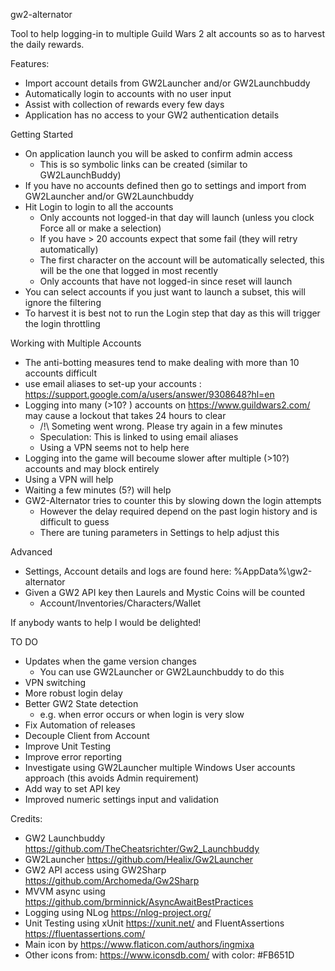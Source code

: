 gw2-alternator

Tool to help logging-in to multiple Guild Wars 2 alt accounts so as to harvest the daily rewards.

Features:
 * Import account details from GW2Launcher and/or GW2Launchbuddy
 * Automatically login to accounts with no user input
 * Assist with collection of rewards every few days
 * Application has no access to your GW2 authentication details

Getting Started
 * On application launch you will be asked to confirm admin access
   * This is so symbolic links can be created (similar to GW2LaunchBuddy)
 * If you have no accounts defined then go to settings and import from GW2Launcher and/or GW2Launchbuddy
 * Hit Login to login to all the accounts
   * Only accounts not logged-in that day will launch (unless you clock Force all or make a selection)
   * If you have > 20 accounts expect that some fail (they will retry automatically)
   * The first character on the account will be automatically selected, this will be the one that logged in most recently
   * Only accounts that have not logged-in since reset will launch
 * You can select accounts if you just want to launch a subset, this will ignore the filtering
 * To harvest it is best not to run the Login step that day as this will trigger the login throttling

 Working with Multiple Accounts
 * The anti-botting measures tend to make dealing with more than 10 accounts difficult
 * use email aliases to set-up your accounts : https://support.google.com/a/users/answer/9308648?hl=en
 * Logging into many (>10? ) accounts on https://www.guildwars2.com/ may cause a lockout that takes 24 hours to clear
   * /!\ Someting went wrong. Please try again in a few minutes
   * Speculation: This is linked to using email aliases
   * Using a VPN seems not to help here
 * Logging into the game will becoume slower after multiple (>10?) accounts and may block entirely
  * Using a VPN will help
  * Waiting a few minutes (5?) will help
  * GW2-Alternator tries to counter this by slowing down the login attempts
    * However the delay required depend on the past login history and is difficult to guess
    * There are tuning parameters in Settings to help adjust this

Advanced
 * Settings, Account details and logs are found here: %AppData%\gw2-alternator
 * Given a GW2 API key then Laurels and Mystic Coins will be counted
   * Account/Inventories/Characters/Wallet

If anybody wants to help I would be delighted!

TO DO
 * Updates when the game version changes 
   * You can use GW2Launcher or GW2Launchbuddy to do this
 * VPN switching
 * More robust login delay
 * Better GW2 State detection
   * e.g. when error occurs or when login is very slow
 * Fix Automation of releases
 * Decouple Client from Account
 * Improve Unit Testing
 * Improve error reporting
 * Investigate using GW2Launcher multiple Windows User accounts approach (this avoids Admin requirement)
 * Add way to set API key
 * Improved numeric settings input and validation


Credits:
* GW2 Launchbuddy https://github.com/TheCheatsrichter/Gw2_Launchbuddy
* GW2Launcher https://github.com/Healix/Gw2Launcher
* GW2 API access using GW2Sharp https://github.com/Archomeda/Gw2Sharp
* MVVM async using https://github.com/brminnick/AsyncAwaitBestPractices
* Logging using NLog https://nlog-project.org/
* Unit Testing using xUnit https://xunit.net/ and FluentAssertions https://fluentassertions.com/
* Main icon by https://www.flaticon.com/authors/ingmixa
* Other icons from: https://www.iconsdb.com/ with color: #FB651D
